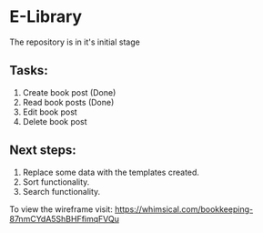 # E-Library

The repository is in it's initial stage
## Tasks:
1. Create book post (Done)
2. Read book posts (Done)
3. Edit book post
4. Delete book post

## Next steps: 
1. Replace some data with the templates created.
2. Sort functionality.
3. Search functionality.

To view the wireframe visit: https://whimsical.com/bookkeeping-87nmCYdA5ShBHFfimqFVQu
